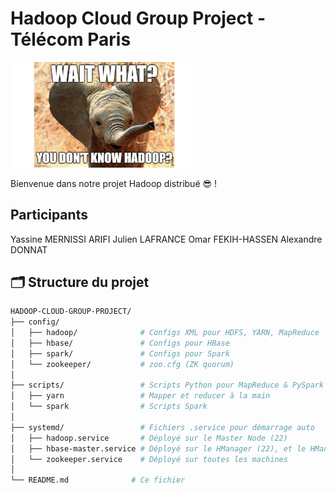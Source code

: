 # Hadoop Cloud Group Project - Télécom Paris

<img src="./elephant-hadoop.jpg" alt="WAIT WHAT? YOU DON'T KNOW HADOOP?" width="300"/>

Bienvenue dans notre projet Hadoop distribué 😎 !

## Participants
Yassine MERNISSI ARIFI
Julien LAFRANCE
Omar FEKIH-HASSEN
Alexandre DONNAT

## 🗂️ Structure du projet

```bash
HADOOP-CLOUD-GROUP-PROJECT/
├── config/
│   ├── hadoop/              # Configs XML pour HDFS, YARN, MapReduce
│   ├── hbase/               # Configs pour HBase 
│   ├── spark/               # Configs pour Spark
│   └── zookeeper/           # zoo.cfg (ZK quorum)
│
├── scripts/                 # Scripts Python pour MapReduce & PySpark
│   ├── yarn                 # Mapper et reducer à la main
│   └── spark                # Scripts Spark
│
├── systemd/                 # Fichiers .service pour démarrage auto
│   ├── hadoop.service       # Déployé sur le Master Node (22)
│   ├── hbase-master.service # Déployé sur le HManager (22), et le HManager standby (9)
│   └── zookeeper.service    # Déployé sur toutes les machines
│
└── README.md              # Ce fichier

